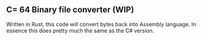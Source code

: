 C= 64 Binary file converter (WIP)
---------------------------------

Written in Rust, this code will convert bytes back into Assembly language. In essence this does pretty much the same as the C# version.

